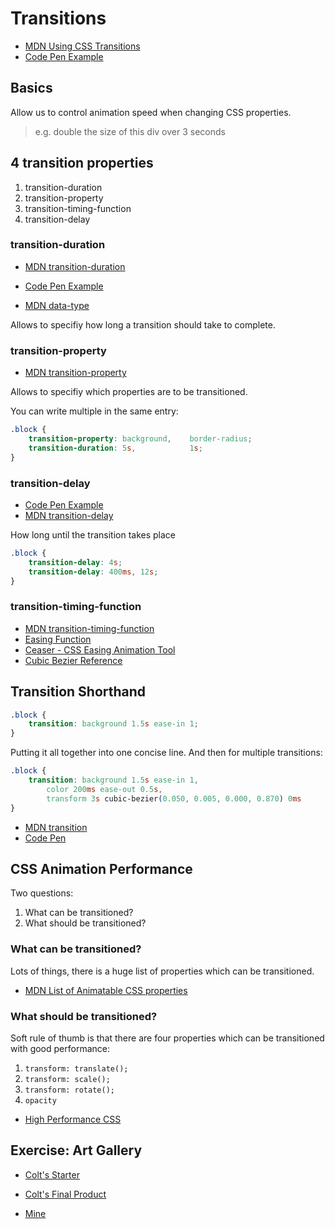 # Transitions

- [MDN Using CSS Transitions](https://developer.mozilla.org/en-US/docs/Web/CSS/CSS_Transitions/Using_CSS_transitions)
- [Code Pen Example](https://codepen.io/neenjaw/pen/KRMJKX)

## Basics

Allow us to control animation speed when changing CSS properties.

> e.g. double the size of this div over 3 seconds

## 4 transition properties

1. transition-duration
2. transition-property
3. transition-timing-function
4. transition-delay

### transition-duration

- [MDN transition-duration](https://developer.mozilla.org/en-US/docs/Web/CSS/transition-duration)
- [Code Pen Example](https://codepen.io/neenjaw/pen/WJxPwO)

- [MDN <time> data-type](https://developer.mozilla.org/en-US/docs/Web/CSS/time)

Allows to specifiy how long a transition should take to complete.

### transition-property

- [MDN transition-property](https://developer.mozilla.org/en-US/docs/Web/CSS/transition-property)

Allows to specifiy which properties are to be transitioned.

You can write multiple in the same entry:

```css
.block {
    transition-property: background,    border-radius;
    transition-duration: 5s,            1s;
}
```

### transition-delay

- [Code Pen Example](https://codepen.io/neenjaw/pen/BxzMdR)
- [MDN transition-delay](https://developer.mozilla.org/en-US/docs/Web/CSS/transition-delay)

How long until the transition takes place

```css
.block {
    transition-delay: 4s;
    transition-delay: 400ms, 12s;
}
```

### transition-timing-function

- [MDN transition-timing-function](https://developer.mozilla.org/en-US/docs/Web/CSS/transition-timing-function)
- [Easing Function](http://easings.net/)
- [Ceaser - CSS Easing Animation Tool](https://matthewlein.com/tools/ceaser)
- [Cubic Bezier Reference](http://cubic-bezier.com/#.17,.67,.83,.67)

## Transition Shorthand

```css
.block {
    transition: background 1.5s ease-in 1;
}
```

Putting it all together into one concise line. And then for multiple transitions: 

```css
.block {
    transition: background 1.5s ease-in 1,
        color 200ms ease-out 0.5s,
        transform 3s cubic-bezier(0.050, 0.005, 0.000, 0.870) 0ms
}
```

- [MDN transition](https://developer.mozilla.org/en-US/docs/Web/CSS/transition)
- [Code Pen](https://codepen.io/neenjaw/pen/gzMEpX)

## CSS Animation Performance

Two questions: 

1. What can be transitioned?
2. What should be transitioned?

### What can be transitioned?

Lots of things, there is a huge list of properties which can be transitioned.

- [MDN List of Animatable CSS properties](https://developer.mozilla.org/en-US/docs/Web/CSS/CSS_animated_properties)

### What should be transitioned?

Soft rule of thumb is that there are four properties which can be transitioned with good performance:

1. `transform: translate();`
2. `transform: scale();`
3. `transform: rotate();`
4. `opacity`

- [High Performance CSS](https://www.html5rocks.com/en/tutorials/speed/high-performance-animations/)

## Exercise: Art Gallery

- [Colt's Starter](https://codepen.io/Colt/pen/OjJbLo?editors=1100)
- [Colt's Final Product](https://codepen.io/Colt/pen/WOjjJZ)

- [Mine](https://codepen.io/neenjaw/pen/mLEorq?editors=1100)

